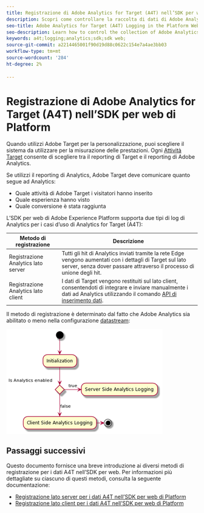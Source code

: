 ```yaml
---
title: Registrazione di Adobe Analytics for Target (A4T) nell’SDK per web di Platform
description: Scopri come controllare la raccolta di dati di Adobe Analytics for Target (A4T) utilizzando l’SDK per web di Experience Platform.
seo-title: Adobe Analytics for Target (A4T) Logging in the Platform Web SDK
seo-description: Learn how to control the collection of Adobe Analytics for Target (A4T) data using the Experience Platform Web SDK.
keywords: a4t;logging;analytics;sdk;sdk web;
source-git-commit: a2214465001f90d19d88c0622c154e7a4ae3bb03
workflow-type: tm+mt
source-wordcount: '284'
ht-degree: 2%

---
```



# Registrazione di Adobe Analytics for Target (A4T) nell’SDK per web di Platform

Quando utilizzi Adobe Target per la personalizzazione, puoi scegliere il sistema da utilizzare per la misurazione delle prestazioni. Ogni [Attività Target](https://experienceleague.adobe.com/docs/target/using/activities/target-activities-guide.html) consente di scegliere tra il reporting di Target e il reporting di Adobe Analytics.

Se utilizzi il reporting di Analytics, Adobe Target deve comunicare quanto segue ad Analytics:

* Quale attività di Adobe Target i visitatori hanno inserito
* Quale esperienza hanno visto
* Quale conversione è stata raggiunta

L’SDK per web di Adobe Experience Platform supporta due tipi di log di Analytics per i casi d’uso di Analytics for Target (A4T):

| Metodo di registrazione | Descrizione |
| --- | --- |
| Registrazione Analytics lato server | Tutti gli hit di Analytics inviati tramite la rete Edge vengono aumentati con i dettagli di Target sul lato server, senza dover passare attraverso il processo di unione degli hit. |
| Registrazione Analytics lato client | I dati di Target vengono restituiti sul lato client, consentendoti di integrare e inviare manualmente i dati ad Analytics utilizzando il comando [API di inserimento dati](https://experienceleague.adobe.com/docs/analytics/import/c-data-insertion-api.html). |

Il metodo di registrazione è determinato dal fatto che Adobe Analytics sia abilitato o meno nella configurazione [datastream](../../../fundamentals/datastreams.md):

![Flusso decisionale del metodo di registrazione](../assets/analytics-logging.png)

## Passaggi successivi

Questo documento fornisce una breve introduzione ai diversi metodi di registrazione per i dati A4T nell’SDK per web. Per informazioni più dettagliate su ciascuno di questi metodi, consulta la seguente documentazione:

* [Registrazione lato server per i dati A4T nell’SDK per web di Platform](./server-side.md)
* [Registrazione lato client per i dati A4T nell’SDK per web di Platform](./client-side.md)

